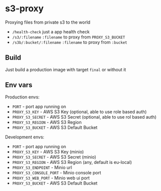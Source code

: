 # s3-proxy

Proxying files from private s3 to the world

- `/health-check` just a app health check
- `/s3/:filename` `:filename` to proxy from `PROXY_S3_BUCKET`
- `/s3b/:bucket/:filename` `:filename` to proxy from `:bucket`

## Build

Just build a production image with target `final` or without it

## Env vars

Production envs:
- `PORT` - port app running on
- `PROXY_S3_KEY` - AWS S3 Key (optional, able to use role based auth)
- `PROXY_S3_SECRET` - AWS S3 Secret (optional, able to use rol based auth)
- `PROXY_S3_REGION` - AWS S3 Region
- `PROXY_S3_BUCKET` - AWS S3 Default Bucket

Development envs:
- `PORT` - port app running on
- `PROXY_S3_KEY` - AWS S3 Key (minio)
- `PROXY_S3_SECRET` - AWS S3 Secret (minio)
- `PROXY_S3_REGION` - AWS S3 Region (any, default is eu-local)
- `PROXY_S3_ENDPOINT` - Minio url
- `PROXY_S3_CONSOLE_PORT` - Minio console port
- `PROXY_S3_WEB_PORT` - Minio web ui port
- `PROXY_S3_BUCKET` - AWS S3 Default Bucket
